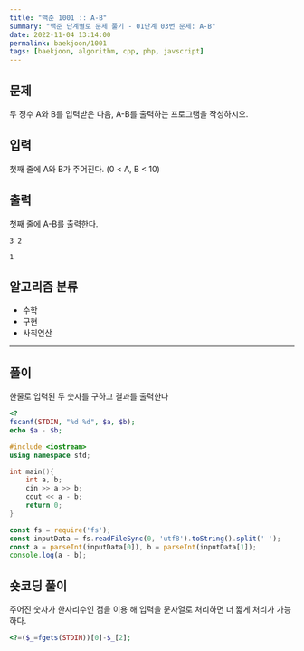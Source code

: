 ```yaml
---
title: "백준 1001 :: A-B"
summary: "백준 단계별로 문제 풀기 - 01단계 03번 문제: A-B"
date: 2022-11-04 13:14:00
permalink: baekjoon/1001
tags: [baekjoon, algorithm, cpp, php, javscript]
---
```


## 문제

두 정수 A와 B를 입력받은 다음, A-B를 출력하는 프로그램을 작성하시오.

## 입력

첫째 줄에 A와 B가 주어진다. (0 < A, B < 10)

## 출력

첫째 줄에 A-B를 출력한다.

```예제_입력
3 2
```

```예제_출력
1
```

## 알고리즘 분류

- 수학
- 구현
- 사칙연산

---

## 풀이

한줄로 입력된 두 숫자를 구하고 결과를 출력한다

```PHP
<?
fscanf(STDIN, "%d %d", $a, $b);
echo $a - $b;
```

```C++
#include <iostream>
using namespace std;

int main(){
    int a, b;
    cin >> a >> b;
    cout << a - b;
    return 0;
}
```

```JavaScript
const fs = require('fs');
const inputData = fs.readFileSync(0, 'utf8').toString().split(' ');
const a = parseInt(inputData[0]), b = parseInt(inputData[1]);
console.log(a - b);
```

## 숏코딩 풀이
주어진 숫자가 한자리수인 점을 이용 해 입력을 문자열로 처리하면 더 짧게 처리가 가능하다.
```PHP
<?=($_=fgets(STDIN))[0]-$_[2];
```